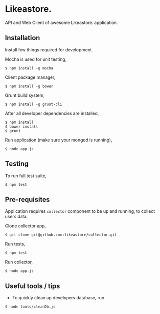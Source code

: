 # Likeastore.

API and Web Client of awesome Likeastore. application.

## Installation

Install few things required for development.

Mocha is used for unit testing,

```
$ npm install -g mocha
```

Client package manager,

```
$ npm install -g bower
```

Grunt build system,

```
$ npm install -g grunt-cli
```

After all developer dependencies are installed,

```
$ npm install
$ bower install
$ grunt
```

Run application (make sure your mongod is running),

```
$ node app.js
```

## Testing

To run full test suite,

```
$ npm test
```

## Pre-requisites

Application requires `collector` component to be up and running, to collect users data.

Clone collector app,

```
$ git clone git@github.com:likeastore/collector.git
```

Run tests,

```
$ npm test
```

Run collector,

```
$ node app.js
```

## Useful tools / tips

* To quickly clean up developers database, run

```
$ node tools/cleanDb.js
```